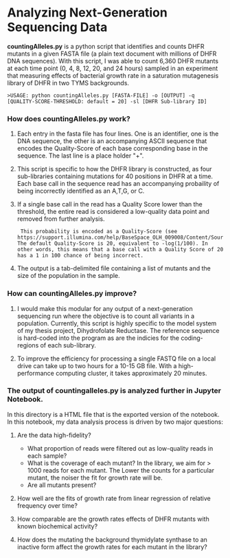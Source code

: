 # Analyzing Next-Generation Sequencing Data

**countingAlleles.py** is a python script that identifies and counts DHFR mutants in a given FASTA file (a plain text document with millions of DHFR DNA sequences). With this script, I was able to count 6,360 DHFR mutants at each time point (0, 4, 8, 12, 20, and 24 hours) sampled in an experiment that measuring effects of bacterial growth rate in a saturation mutagenesis library of DHFR in two TYMS backgrounds. 

	>USAGE: python countingAlleles.py [FASTA-FILE] -o [OUTPUT] -q [QUALITY-SCORE-THRESHOLD: default = 20] -sl [DHFR Sub-library ID] 

### How does **countingAlleles.py** work? 
1. Each entry in the fasta file has four lines. One is an identifier, one is the DNA sequence, the other is an accompanying ASCII sequence that encodes the Quality-Score of each base corresponding base in the sequence. The last line is a place holder "+". 

2. This script is specific to how the DHFR library is constructed, as four sub-libraries containing mutations for 40 positions in DHFR at a time. Each base call in the sequence read has an accompanying probaility of being incorrectly identified as an A,T,G, or C. 

3. If a single base call in the read has a Quality Score lower than the threshold, the entire read is considered a low-quality data point and removed from further analysis.

		This probability is encoded as a Quality-Score (see https://support.illumina.com/help/BaseSpace_OLH_009008/Content/Source/Informatics/BS/QualityScoreEncoding_swBS.htm). The default Quality-Score is 20, equivalent to -log(1/100). In other words, this means that a base call with a Quality Score of 20 has a 1 in 100 chance of being incorrect.  

4. The output is a tab-delimited file containing a list of mutants and the size of the population in the sample.

### How can **countingAlleles.py** improve? 

1. I would make this modular for any output of a next-generation sequencing run where the objective is to count all variants in a population. Currently, this script is highly specific to the model system of my thesis project, Dihydrofolate Reductase. The reference sequence is hard-coded into the program as are the indicies for the coding-regions of each sub-library. 

2. To improve the efficiency for processing a single FASTQ file on a local drive can take up to two hours for a 10-15 GB file. With a high-performance computing cluster, it takes approximately 20 minutes.


### The output of countingalleles.py is analyzed further in Jupyter Notebook. 

In this directory is a HTML file that is the exported version of the notebook. In this notebook, my data analysis process is driven by two major questions: 

1. Are the data high-fidelity? 
	- What proportion of reads were filtered out as low-quality reads in each sample? 
	- What is the coverage of each mutant? In the library, we aim for > 1000 reads for each mutant. The Lower the counts for a particular mutant, the noiser the fit for growth rate will be.  
	- Are all mutants present? 

2. How well are the fits of growth rate from linear regression of relative frequency over time? 

3. How comparable are the growth rates effects of DHFR mutants with known biochemical activity? 

4. How does the mutating the background thymidylate synthase to an inactive form affect the growth rates for each mutant in the library? 

